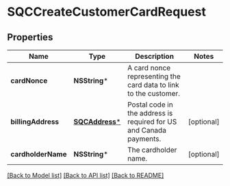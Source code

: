 # SQCCreateCustomerCardRequest

## Properties
Name | Type | Description | Notes
------------ | ------------- | ------------- | -------------
**cardNonce** | **NSString*** | A card nonce representing the card data to link to the customer. | 
**billingAddress** | [**SQCAddress***](SQCAddress.md) | Postal code in the address is required for US and Canada payments. | [optional] 
**cardholderName** | **NSString*** | The cardholder name. | [optional] 

[[Back to Model list]](../README.md#documentation-for-models) [[Back to API list]](../README.md#documentation-for-api-endpoints) [[Back to README]](../README.md)


